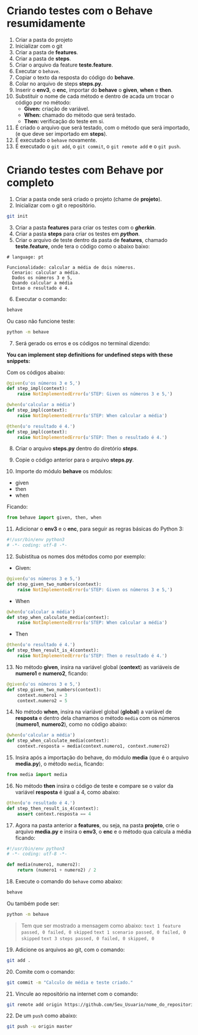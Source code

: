# Criando testes com o Behave resumidamente
1. Criar a pasta do projeto
2. Inicializar com o git
3. Criar a pasta de **features**.
4. Criar a pasta de **steps**.
5. Criar o arquivo da feature **teste.feature**.
6. Executar o `behave`.
7. Copiar o texto da resposta do código do **behave**.
8. Colar no arquivo de steps **steps.py**.
9. Inserir o **env3**, o **enc**, importar do **behave** o **given**, **when** e **then**.
10. Substituir o nome de cada método e dentro de acada um trocar o código por no método:
    * **Given:** criação de variável.
    * **When:**  chamado do método que será testado.
    * **Then:** verificação do teste em si.
11. É criado o arquivo que será testado, com o método que será importado, (e que deve ser importado em **steps**).
12. É executado o `behave` novamente.  
13. É executado o `git add`, o `git commit`, o `git remote add` e o `git push`.

# Criando testes com Behave por completo
1. Criar a pasta onde será criado o projeto (chame de **projeto**).
2. Inicializar com o git o repositório.
```bash
git init
```
3. Criar a pasta **features** para criar os testes com o ***gherkin***.
4. Criar a pasta **steps** para criar os testes em ***python***.
5. Criar o arquivo de teste dentro da pasta de **features**, chamado **teste.feature**, onde tera o código como o abaixo baixo:
```gherkin
# language: pt

Funcionalidade: calcular a média de dois números.
  Cenario: calcular a média.
  Dados os números 3 e 5,
  Quando calcular a média
  Entao o resultado é 4.
```
6. Executar o comando:
```bash
behave
```
Ou caso não funcione teste:
```bash
python -m behave
```
7. Será gerado os erros e os códigos no terminal dizendo:

**You can implement step definitions for undefined steps with these snippets:**

Com os códigos abaixo:
```python
@given(u'os números 3 e 5,')
def step_impl(context):
    raise NotImplementedError(u'STEP: Given os números 3 e 5,')

@when(u'calcular a média')
def step_impl(context):
    raise NotImplementedError(u'STEP: When calcular a média')

@then(u'o resultado é 4.')
def step_impl(context):
    raise NotImplementedError(u'STEP: Then o resultado é 4.')
```
8. Criar o arquivo **steps.py** dentro do diretório ***steps***.

9. Copie o código anterior para o arquivo **steps.py**.

10. Importe do módulo **behave** os módulos:
  * given
  * then
  * when

Ficando:
```python
from behave import given, then, when
```
11. Adicionar o **env3** e o **enc**, para seguir as regras básicas do Python 3:
```python
#!/usr/bin/env python3
# -*- coding: utf-8 -*-
```

12. Subistitua os nomes dos métodos como por exemplo:
  * Given:
```python
@given(u'os números 3 e 5,')
def step_given_two_numbers(context):
    raise NotImplementedError(u'STEP: Given os números 3 e 5,')
```
  * When
```python
@when(u'calcular a média')
def step_when_calculate_media(context):
    raise NotImplementedError(u'STEP: When calcular a média')
```
  * Then
```python
@then(u'o resultado é 4.')
def step_then_result_is_4(context):
    raise NotImplementedError(u'STEP: Then o resultado é 4.')
```

13. No método **given**, insira na variável global (**context**) as variáveis de **numero1** e **numero2**, ficando:
```python
@given(u'os números 3 e 5,')
def step_given_two_numbers(context):
    context.numero1 = 3
    context.numero2 = 5
```
14. No método **when**, insira na viariável global (**global**) a variável de **resposta** e dentro dela chamamos o método `media` com os números (**numero1**, **numero2**), como no código abaixo:
```python
@when(u'calcular a média')
def step_when_calculate_media(context):
    context.resposta = media(context.numero1, context.numero2)
```
15. Insira após a importação do behave, do módulo **media** (que é o arquivo **media.py**), o método `media`, ficando:
```python
from media import media
```
16. No método **then** insira o código de teste e compare se o valor da variável **resposta** é igual a 4, como abaixo:
```python
@then(u'o resultado é 4.')
def step_then_result_is_4(context):
    assert context.resposta == 4
```
17. Agora na pasta anterior a **features**, ou seja, na pasta **projeto**, crie o arquivo **media.py** e insira o **env3**, o **enc** e o método qua calcula a média ficando:
```python
#!/usr/bin/env python3
# -*- coding: utf-8 -*-

def media(numero1, numero2):
    return (numero1 + numero2) / 2
```
18. Execute o comando do `behave` como abaixo:
```bash
behave
```
Ou também pode ser:
```bash
python -m behave
```
> Tem que ser mostrado a mensagem como abaixo:
> ```text 1 feature passed, 0 failed, 0 skipped```
> ```text 1 scenario passed, 0 failed, 0 skipped```
> ```text 3 steps passed, 0 failed, 0 skipped, 0``` 

19. Adicione os arquivos ao git, com o comando:
```bash
git add .
```

20. Comite com o comando:
```bash
git commit -m "Calculo de média e teste criado."
```

21. Vincule ao repositório na internet com o comando:
```bash
git remote add origin https://github.com/Seu_Usuario/nome_do_repositorio.git
```
22. De um `push` como abaixo:
```bash
git push -u origin master
```
